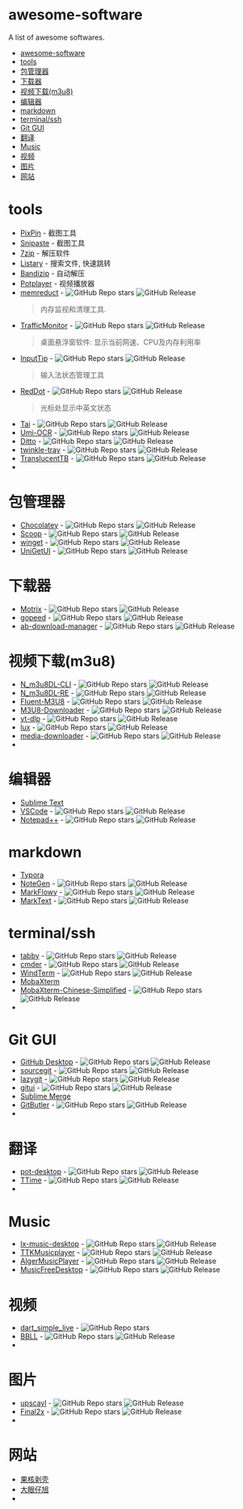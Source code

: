 # awesome-software
A list of awesome softwares.

- [awesome-software](#awesome-software)
- [tools](#tools)
- [包管理器](#包管理器)
- [下载器](#下载器)
- [视频下载(m3u8)](#视频下载m3u8)
- [编辑器](#编辑器)
- [markdown](#markdown)
- [terminal/ssh](#terminalssh)
- [Git GUI](#git-gui)
- [翻译](#翻译)
- [Music](#music)
- [视频](#视频)
- [图片](#图片)
- [网站](#网站)

# tools

- [PixPin](https://pixpin.cn/) - 截图工具
- [Snipaste](https://www.snipaste.com/) - 截图工具
- [7zip](https://www.7-zip.org/) - 解压软件
- [Listary](https://www.listary.com/) - 搜索文件, 快速跳转
- [Bandizip](https://www.bandisoft.com/bandizip/) - 自动解压
- [Potplayer](https://potplayer.daum.net/) - 视频播放器
- [memreduct](https://github.com/henrypp/memreduct) - ![GitHub Repo stars](https://img.shields.io/github/stars/henrypp/memreduct?style=flat) ![GitHub Release](https://img.shields.io/github/v/release/henrypp/memreduct)
  > 内存监视和清理工具.
- [TrafficMonitor](https://github.com/zhongyang219/TrafficMonitor) - ![GitHub Repo stars](https://img.shields.io/github/stars/zhongyang219/TrafficMonitor?style=flat) ![GitHub Release](https://img.shields.io/github/v/release/zhongyang219/TrafficMonitor)
  > 桌面悬浮窗软件: 显示当前网速、CPU及内存利用率
- [InputTip](https://github.com/abgox/InputTip) - ![GitHub Repo stars](https://img.shields.io/github/stars/abgox/InputTip?style=flat) ![GitHub Release](https://img.shields.io/github/v/release/abgox/InputTip)
  > 输入法状态管理工具
- [RedDot](https://github.com/Autumn-one/RedDot) - ![GitHub Repo stars](https://img.shields.io/github/stars/Autumn-one/RedDot?style=flat) ![GitHub Release](https://img.shields.io/github/v/release/Autumn-one/RedDot)
  > 光标处显示中英文状态
- [Tai](https://github.com/Planshit/Tai) - ![GitHub Repo stars](https://img.shields.io/github/stars/Planshit/Tai?style=flat) ![GitHub Release](https://img.shields.io/github/v/release/Planshit/Tai)
- [Umi-OCR](https://github.com/hiroi-sora/Umi-OCR) - ![GitHub Repo stars](https://img.shields.io/github/stars/hiroi-sora/Umi-OCR?style=flat) ![GitHub Release](https://img.shields.io/github/v/release/hiroi-sora/Umi-OCR)
- [Ditto](https://github.com/sabrogden/Ditto) - ![GitHub Repo stars](https://img.shields.io/github/stars/sabrogden/Ditto?style=flat) ![GitHub Release](https://img.shields.io/github/v/release/sabrogden/Ditto)
- [twinkle-tray](https://github.com/xanderfrangos/twinkle-tray) - ![GitHub Repo stars](https://img.shields.io/github/stars/xanderfrangos/twinkle-tray?style=flat) ![GitHub Release](https://img.shields.io/github/v/release/xanderfrangos/twinkle-tray)
- [TranslucentTB](https://github.com/TranslucentTB/TranslucentTB) - ![GitHub Repo stars](https://img.shields.io/github/stars/TranslucentTB/TranslucentTB?style=flat) ![GitHub Release](https://img.shields.io/github/v/release/TranslucentTB/TranslucentTB)
- 

# 包管理器

- [Chocolatey](https://github.com/chocolatey/choco) - ![GitHub Repo stars](https://img.shields.io/github/stars/chocolatey/choco?style=flat) ![GitHub Release](https://img.shields.io/github/v/release/chocolatey/choco)
- [Scoop](https://github.com/ScoopInstaller/Scoop) - ![GitHub Repo stars](https://img.shields.io/github/stars/ScoopInstaller/Scoop?style=flat) ![GitHub Release](https://img.shields.io/github/v/release/ScoopInstaller/Scoop)
- [winget](https://github.com/microsoft/winget-cli) - ![GitHub Repo stars](https://img.shields.io/github/stars/microsoft/winget-cli?style=flat) ![GitHub Release](https://img.shields.io/github/v/release/microsoft/winget-cli)
- [UniGetUI](https://github.com/marticliment/UniGetUI) - ![GitHub Repo stars](https://img.shields.io/github/stars/marticliment/UniGetUI?style=flat) ![GitHub Release](https://img.shields.io/github/v/release/marticliment/UniGetUI)

# 下载器

- [Motrix](https://github.com/agalwood/Motrix) - ![GitHub Repo stars](https://img.shields.io/github/stars/agalwood/Motrix?style=flat) ![GitHub Release](https://img.shields.io/github/v/release/agalwood/Motrix)
- [gopeed](https://github.com/GopeedLab/gopeed) - ![GitHub Repo stars](https://img.shields.io/github/stars/GopeedLab/gopeed?style=flat) ![GitHub Release](https://img.shields.io/github/v/release/GopeedLab/gopeed)
- [ab-download-manager](https://github.com/amir1376/ab-download-manager) - ![GitHub Repo stars](https://img.shields.io/github/stars/amir1376/ab-download-manager?style=flat) ![GitHub Release](https://img.shields.io/github/v/release/amir1376/ab-download-manager)

# 视频下载(m3u8)

- [N_m3u8DL-CLI](https://github.com/nilaoda/N_m3u8DL-CLI) - ![GitHub Repo stars](https://img.shields.io/github/stars/nilaoda/N_m3u8DL-CLI?style=flat) ![GitHub Release](https://img.shields.io/github/v/release/nilaoda/N_m3u8DL-CLI)
- [N_m3u8DL-RE](https://github.com/nilaoda/N_m3u8DL-RE) - ![GitHub Repo stars](https://img.shields.io/github/stars/nilaoda/N_m3u8DL-RE?style=flat) ![GitHub Release](https://img.shields.io/github/v/release/nilaoda/N_m3u8DL-RE)
- [Fluent-M3U8](https://github.com/zhiyiYo/Fluent-M3U8) - ![GitHub Repo stars](https://img.shields.io/github/stars/zhiyiYo/Fluent-M3U8?style=flat) ![GitHub Release](https://img.shields.io/github/v/release/zhiyiYo/Fluent-M3U8)
- [M3U8-Downloader](https://github.com/HeiSir2014/M3U8-Downloader) - ![GitHub Repo stars](https://img.shields.io/github/stars/HeiSir2014/M3U8-Downloader?style=flat)  ![GitHub Release](https://img.shields.io/github/v/release/HeiSir2014/M3U8-Downloader)
- [yt-dlp](https://github.com/yt-dlp/yt-dlp) - ![GitHub Repo stars](https://img.shields.io/github/stars/yt-dlp/yt-dlp?style=flat) ![GitHub Release](https://img.shields.io/github/v/release/yt-dlp/yt-dlp)
- [lux](https://github.com/iawia002/lux) - ![GitHub Repo stars](https://img.shields.io/github/stars/iawia002/lux?style=flat) ![GitHub Release](https://img.shields.io/github/v/release/iawia002/lux)
- [media-downloader](https://github.com/mhogomchungu/media-downloader) - ![GitHub Repo stars](https://img.shields.io/github/stars/mhogomchungu/media-downloader?style=flat) ![GitHub Release](https://img.shields.io/github/v/release/mhogomchungu/media-downloader)
- 

# 编辑器

- [Sublime Text](https://www.sublimetext.com/)
- [VSCode](https://github.com/microsoft/vscode) - ![GitHub Repo stars](https://img.shields.io/github/stars/microsoft/vscode?style=flat) ![GitHub Release](https://img.shields.io/github/v/release/microsoft/vscode)
- [Notepad++](https://github.com/notepad-plus-plus/notepad-plus-plus) - ![GitHub Repo stars](https://img.shields.io/github/stars/notepad-plus-plus/notepad-plus-plus?style=flat) ![GitHub Release](https://img.shields.io/github/v/release/notepad-plus-plus/notepad-plus-plus)

# markdown

- [Typora](https://typora.io/)
- [NoteGen](https://github.com/codexu/note-gen) - ![GitHub Repo stars](https://img.shields.io/github/stars/codexu/note-gen?style=flat) ![GitHub Release](https://img.shields.io/github/v/release/codexu/note-gen)
- [MarkFlowy](https://github.com/drl990114/MarkFlowy) - ![GitHub Repo stars](https://img.shields.io/github/stars/drl990114/MarkFlowy?style=flat) ![GitHub Release](https://img.shields.io/github/v/release/drl990114/MarkFlowy)
- [MarkText](https://github.com/marktext/marktext) - ![GitHub Repo stars](https://img.shields.io/github/stars/marktext/marktext?style=flat) ![GitHub Release](https://img.shields.io/github/v/release/marktext/marktext)

# terminal/ssh

- [tabby](https://github.com/Eugeny/tabby) - ![GitHub Repo stars](https://img.shields.io/github/stars/Eugeny/tabby?style=flat) ![GitHub Release](https://img.shields.io/github/v/release/Eugeny/tabby)
- [cmder](https://github.com/cmderdev/cmder) - ![GitHub Repo stars](https://img.shields.io/github/stars/cmderdev/cmder?style=flat) ![GitHub Release](https://img.shields.io/github/v/release/cmderdev/cmder)
- [WindTerm](https://github.com/kingToolbox/WindTerm) - ![GitHub Repo stars](https://img.shields.io/github/stars/kingToolbox/WindTerm?style=flat) ![GitHub Release](https://img.shields.io/github/v/release/kingToolbox/WindTerm)
- [MobaXterm](https://mobaxterm.mobatek.net/)
- [MobaXterm-Chinese-Simplified](https://github.com/RipplePiam/MobaXterm-Chinese-Simplified) - ![GitHub Repo stars](https://img.shields.io/github/stars/RipplePiam/MobaXterm-Chinese-Simplified?style=flat) ![GitHub Release](https://img.shields.io/github/v/release/RipplePiam/MobaXterm-Chinese-Simplified)
- 


# Git GUI

- [GitHub Desktop](https://github.com/desktop/desktop) - ![GitHub Repo stars](https://img.shields.io/github/stars/desktop/desktop?style=flat) ![GitHub Release](https://img.shields.io/github/v/release/desktop/desktop)
- [sourcegit](https://github.com/sourcegit-scm/sourcegit) - ![GitHub Repo stars](https://img.shields.io/github/stars/sourcegit-scm/sourcegit?style=flat) ![GitHub Release](https://img.shields.io/github/v/release/sourcegit-scm/sourcegit)
- [lazygit](https://github.com/jesseduffield/lazygit) - ![GitHub Repo stars](https://img.shields.io/github/stars/jesseduffield/lazygit?style=flat) ![GitHub Release](https://img.shields.io/github/v/release/jesseduffield/lazygit)
- [gitui](https://github.com/gitui-org/gitui) - ![GitHub Repo stars](https://img.shields.io/github/stars/gitui-org/gitui?style=flat) ![GitHub Release](https://img.shields.io/github/v/release/gitui-org/gitui)
- [Sublime Merge](https://www.sublimemerge.com/)
- [GitButler](https://github.com/gitbutlerapp/gitbutler) - ![GitHub Repo stars](https://img.shields.io/github/stars/gitbutlerapp/gitbutler?style=flat) ![GitHub Release](https://img.shields.io/github/v/release/gitbutlerapp/gitbutler)
- 

# 翻译

- [pot-desktop](https://github.com/pot-app/pot-desktop) - ![GitHub Repo stars](https://img.shields.io/github/stars/pot-app/pot-desktop?style=flat) ![GitHub Release](https://img.shields.io/github/v/release/pot-app/pot-desktop)
- [TTime](https://github.com/InkTimeRecord/TTime) - ![GitHub Repo stars](https://img.shields.io/github/stars/InkTimeRecord/TTime?style=flat) ![GitHub Release](https://img.shields.io/github/v/release/InkTimeRecord/TTime)
- 

# Music

- [lx-music-desktop](https://github.com/lyswhut/lx-music-desktop) - ![GitHub Repo stars](https://img.shields.io/github/stars/lyswhut/lx-music-desktop?style=flat) ![GitHub Release](https://img.shields.io/github/v/release/lyswhut/lx-music-desktop)
- [TTKMusicplayer](https://github.com/Greedysky/TTKMusicplayer) - ![GitHub Repo stars](https://img.shields.io/github/stars/Greedysky/TTKMusicplayer?style=flat) ![GitHub Release](https://img.shields.io/github/v/release/Greedysky/TTKMusicplayer)
- [AlgerMusicPlayer](https://github.com/algerkong/AlgerMusicPlayer) - ![GitHub Repo stars](https://img.shields.io/github/stars/algerkong/AlgerMusicPlayer?style=flat) ![GitHub Release](https://img.shields.io/github/v/release/algerkong/AlgerMusicPlayer)
- [MusicFreeDesktop](https://github.com/maotoumao/MusicFreeDesktop) - ![GitHub Repo stars](https://img.shields.io/github/stars/maotoumao/MusicFreeDesktop?style=flat) ![GitHub Release](https://img.shields.io/github/v/release/maotoumao/MusicFreeDesktop)

# 视频

- [dart_simple_live](https://github.com/xiaoyaocz/dart_simple_live) - ![GitHub Repo stars](https://img.shields.io/github/stars/xiaoyaocz/dart_simple_live?style=flat)
- [BBLL](https://github.com/xiaye13579/BBLL) - ![GitHub Repo stars](https://img.shields.io/github/stars/xiaye13579/BBLL?style=flat) ![GitHub Release](https://img.shields.io/github/v/release/xiaye13579/BBLL)
- 

# 图片

- [upscayl](https://github.com/upscayl/upscayl) - ![GitHub Repo stars](https://img.shields.io/github/stars/upscayl/upscayl?style=flat) ![GitHub Release](https://img.shields.io/github/v/release/upscayl/upscayl)
- [Final2x](https://github.com/EutropicAI/Final2x) - ![GitHub Repo stars](https://img.shields.io/github/stars/EutropicAI/Final2x?style=flat) ![GitHub Release](https://img.shields.io/github/v/release/EutropicAI/Final2x)
- 


# 网站

- [果核剥壳](https://www.ghxi.com/)
- [大眼仔旭](https://www.dayanzai.me/)
- 